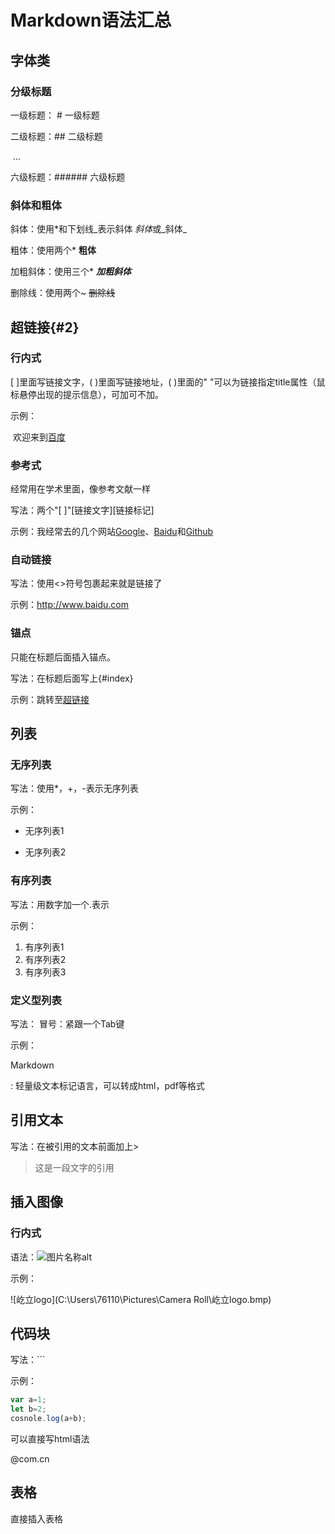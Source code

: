 # Markdown语法汇总

## 字体类

### 分级标题

一级标题： # 一级标题

二级标题：## 二级标题

​     ...

六级标题：###### 六级标题

### 斜体和粗体

斜体：使用*和下划线_表示斜体 *斜体*或_斜体_   

粗体：使用两个* **粗体**

加粗斜体：使用三个*   ***加粗斜体***

删除线：使用两个~  ~~删除线~~

## 超链接{#2}

### 行内式

[ ]里面写链接文字，( )里面写链接地址，( )里面的" "可以为链接指定title属性（鼠标悬停出现的提示信息），可加可不加。

示例：

​       欢迎来到[百度](http://www.baidu.com "百度网址")

### 参考式

经常用在学术里面，像参考文献一样

写法：两个"[ ]"[链接文字][链接标记]

示例：我经常去的几个网站[Google][1]、[Baidu][2]和[Github][3]

[1]:http://www.Google.com "Google"
[2]:http://www.baidu.com "Baidu"
[3]:http://www.github.com "Github"

### 自动链接

写法：使用<>符号包裹起来就是链接了

示例：<http://www.baidu.com>

### 锚点

只能在标题后面插入锚点。

写法：在标题后面写上{#index}

示例：跳转至[超链接](#2)

## 列表

### 无序列表

写法：使用*，+，-表示无序列表

示例：

* 无序列表1

* 无序列表2

### 有序列表

写法：用数字加一个.表示

示例：

1. 有序列表1
2. 有序列表2
3. 有序列表3

### 定义型列表

写法： 冒号：紧跟一个Tab键

示例：

Markdown

:	轻量级文本标记语言，可以转成html，pdf等格式

## 引用文本

写法：在被引用的文本前面加上>

> 这是一段文字的引用

## 插入图像

### 行内式

语法：![图片名称alt](图片地址)

示例：

![屹立logo](C:\Users\76110\Pictures\Camera Roll\屹立logo.bmp)



## 代码块

写法：```

示例：

```javascript
var a=1;
let b=2;
cosnole.log(a+b);
```

可以直接写html语法

<p>
    @com.cn
</p>

## 表格

直接插入表格